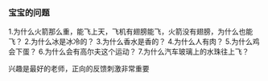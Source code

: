 ### 宝宝的问题

1.为什么火箭那么重，能飞上天，飞机有翅膀能飞，火箭没有翅膀，为什么也能飞？
2.为什么冰是冰冷的？
3.为什么香水是香的？
4.为什么人有肉？
5.为什么鸡会下蛋？
6.为什么会有高尔夫这个运动？
7.为什么汽车玻璃上的水珠往上飞？

兴趣是最好的老师，正向的反馈刺激非常重要

